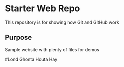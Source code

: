 # Starter Web Repo

This repository is for showing how Git and GitHub work

## Purpose

Sample website with plenty of files for demos

#Lond Ghonta Houta Hay
